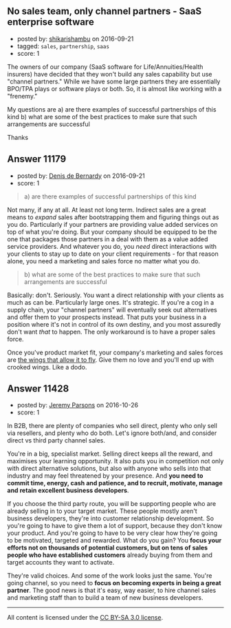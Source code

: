 ## No sales team, only channel partners - SaaS enterprise software

- posted by: [shikarishambu](https://stackexchange.com/users/91824/shikarishambu) on 2016-09-21
- tagged: `sales`, `partnership`, `saas`
- score: 1

The owners of our company (SaaS software for Life/Annuities/Health insurers) have decided that they won't build any sales capability but use "channel partners." While we have some large partners they are essentially BPO/TPA plays or software plays or both. So, it is almost like working with a "frenemy."

My questions are 
a) are there examples of successful partnerships of this kind
b) what are some of the best practices to make sure that such arrangements are successful

Thanks


## Answer 11179

- posted by: [Denis de Bernardy](https://stackexchange.com/users/182468/denis-de-bernardy) on 2016-09-21
- score: 1

> a) are there examples of successful partnerships of this kind

Not many, if any at all. At least not long term. Indirect sales are a great means to _expand_ sales after bootstrapping them and figuring things out as you do. Particularly if your partners are providing value added services on top of what you're doing. But your company should be equipped to be the one that packages those partners in a deal with them as a value added service providers. And whatever you do, you _need_ direct interactions with your clients to stay up to date on your client requirements - for that reason alone, you need a marketing and sales force no matter what you do.

> b) what are some of the best practices to make sure that such arrangements are successful

Basically: don't. Seriously. You want a direct relationship with your clients as much as can be. Particularly large ones. It's strategic. If you're a cog in a supply chain, your "channel partners" will eventually seek out alternatives and offer them to your prospects instead. That puts your business in a position where it's not in control of its own destiny, and you most assuredly don't want _that_ to happen. The only workaround is to have a proper sales force.

Once you've product market fit, your company's marketing and sales forces are [the wings that allow it to fly](https://www.youtube.com/watch?v=PSOm8xiBBXM). Give them no love and you'll end up with crooked wings. Like a dodo.


## Answer 11428

- posted by: [Jeremy Parsons](https://stackexchange.com/users/497810/jeremy-parsons) on 2016-10-26
- score: 1

In B2B, there are plenty of companies who sell direct, plenty who only sell via resellers, and plenty who do both. Let's ignore both/and, and consider direct vs third party channel sales.

You're in a big, specialist market. Selling direct keeps all the reward, and maximises your learning opportunity. It also puts you in competition not only with direct alternative solutions, but also with anyone who sells into that industry and may feel threatened by your presence. And **you need to commit time, energy, cash and patience, and to recruit, motivate, manage and retain excellent business developers**.

If you choose the third party route, you will be supporting people who are already selling in to your target market. These people mostly aren't business developers, they're into customer relationship development. So you're going to have to give them a lot of support, because they don't know your product. And you're going to have to be very clear how they're going to be motivated, targeted and rewarded. What do you gain? You **focus your efforts not on thousands of potential customers, but on tens of sales people who have established customers** already buying from them and target accounts they want to activate.

They're valid choices. And some of the work looks just the same. You're going channel, so you need to **focus on becoming experts in being a great partner**. The good news is that it's easy, way easier, to hire channel sales and marketing staff than to build a team of new business developers.






---

All content is licensed under the [CC BY-SA 3.0 license](https://creativecommons.org/licenses/by-sa/3.0/).
